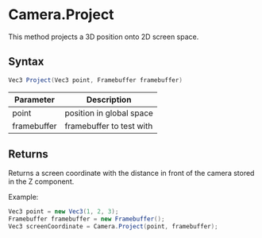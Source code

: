 # Camera.Project

This method projects a 3D position onto 2D screen space.

## Syntax

```csharp
Vec3 Project(Vec3 point, Framebuffer framebuffer)
```

| Parameter | Description |
|---|---|
| point | position in global space |
| framebuffer | framebuffer to test with |

## Returns

Returns a screen coordinate with the distance in front of the camera stored in the Z component.

Example:

```csharp
Vec3 point = new Vec3(1, 2, 3);
Framebuffer framebuffer = new Framebuffer();
Vec3 screenCoordinate = Camera.Project(point, framebuffer);
```